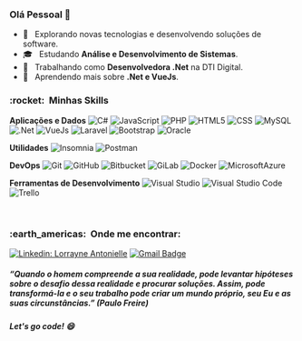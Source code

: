 ### Olá Pessoal 👋

- 🤔 &nbsp; Explorando novas tecnologias e desenvolvendo soluções de software.
- 🎓 &nbsp; Estudando **Análise e Desenvolvimento de Sistemas**.
- 💼 &nbsp; Trabalhando como **Desenvolvedora .Net** na DTI Digital.
- 🌱 &nbsp; Aprendendo mais sobre **.Net e VueJs**.

<h3> :rocket: &nbsp;Minhas Skills </h3>

**Aplicações e Dados**
  ![C#](https://img.shields.io/badge/-C%23-333333?style=flat&logo=csharp)   ![JavaScript](https://img.shields.io/badge/-JavaScript-333333?style=flat&logo=javascript)   ![PHP](https://img.shields.io/badge/-PHP-333333?style=flat&logo=php)   ![HTML5](https://img.shields.io/badge/-HTML5-333333?style=flat&logo=HTML5)   ![CSS](https://img.shields.io/badge/-CSS-333333?style=flat&logo=CSS3&logoColor=1572B6)   ![MySQL](https://img.shields.io/badge/-MySQL-333333?style=flat&logo=mysql) 
 ![.Net](https://img.shields.io/badge/-.Net-333333?style=flat&logo=.Net)  ![VueJs](https://img.shields.io/badge/-Vue.js-333333?style=flat&logo=vue.js)  ![Laravel](https://img.shields.io/badge/-Laravel-333333?style=flat&logo=laravel) ![Bootstrap](https://img.shields.io/badge/-Bootstrap-333333?style=flat&logo=bootstrap)  ![Oracle](https://img.shields.io/badge/-Oracle-333333?style=flat&logo=Oracle) 
 
**Utilidades**
  ![Insomnia](https://img.shields.io/badge/-Insomnia-333333?style=flat&logo=insomnia)   ![Postman](https://img.shields.io/badge/-Postman-333333?style=flat&logo=postman)    

**DevOps**
  ![Git](https://img.shields.io/badge/-Git-333333?style=flat&logo=git)   ![GitHub](https://img.shields.io/badge/-GitHub-333333?style=flat&logo=github)   ![Bitbucket](https://img.shields.io/badge/-Bitbucket-333333?style=flat&logo=bitbucket)   ![GiLab](https://img.shields.io/badge/-GitLab-333333?style=flat&logo=gitlab)   ![Docker](https://img.shields.io/badge/-Docker-333333?style=flat&logo=docker)   ![MicrosoftAzure](https://img.shields.io/badge/-Azure-333333?style=flat&logo=microsoft-azure) 

**Ferramentas de Desenvolvimento**
  ![Visual Studio](https://img.shields.io/badge/-Visual%20Studio-333333?style=flat&logo=visual-studio&logoColor=5C2D91)   ![Visual Studio Code](https://img.shields.io/badge/-Visual%20Studio%20Code-333333?style=flat&logo=visual-studio-code&logoColor=007ACC)   ![Trello](https://img.shields.io/badge/-Trello-333333?style=flat&logo=trello&logoColor=007ACC)


<br/>

<h3> :earth_americas: &nbsp;Onde me encontrar: </h3> 

[![Linkedin: Lorrayne Antonielle](https://img.shields.io/badge/-Lorrayne_Antonielle-blue?style=flat-square&logo=Linkedin&logoColor=white&link=https://www.linkedin.com/in/lorrayne-antonielle-%F0%9F%8F%B3%EF%B8%8F%E2%80%8D%F0%9F%8C%88-9b8013170/)](https://www.linkedin.com/in/lorrayne-antonielle-%F0%9F%8F%B3%EF%B8%8F%E2%80%8D%F0%9F%8C%88-9b8013170/) [![Gmail Badge](https://img.shields.io/badge/-lsr.antonielle@gmail.com-E34133?style=flat-square&logo=Gmail&logoColor=white&link=mailto:SEU-EMAIL)](mailto:SEU-EMAIL)


##### “Quando o homem compreende a sua realidade, pode levantar hipóteses sobre o desafio dessa realidade e procurar soluções. Assim, pode transformá-la e o seu trabalho pode criar um mundo próprio, seu Eu e as suas circunstâncias.”  (Paulo Freire)

##### Let's go code!  😄
